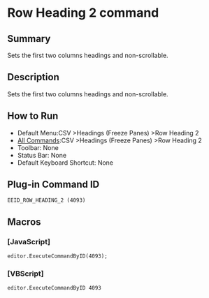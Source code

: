 # Row Heading 2 command

## Summary

Sets the first two columns headings and non-scrollable.

## Description

Sets the first two columns headings and non-scrollable.

## How to Run

- Default Menu:CSV \>Headings (Freeze Panes) \>Row Heading 2
- [All Commands](../tools/all_commands):CSV \>Headings (Freeze Panes) \>Row Heading 2
- Toolbar: None
- Status Bar: None
- Default Keyboard Shortcut: None

## Plug-in Command ID

```
EEID_ROW_HEADING_2 (4093)```

## Macros

### \[JavaScript\]

```
editor.ExecuteCommandByID(4093);
```

### \[VBScript\]

```
editor.ExecuteCommandByID 4093
```
